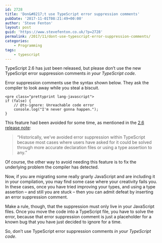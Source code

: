```yaml
---
id: 2728
title: 'Don&#8217;t use TypeScript error suppression comments'
pubDate: '2017-11-01T08:21:49+00:00'
author: 'Steve Fenton'
layout: post
guid: 'https://www.stevefenton.co.uk/?p=2728'
permalink: /2017/11/dont-use-typescript-error-suppression-comments/
categories:
    - Programming
tags:
    - typescript
---
```


TypeScript 2.6 has just been released, but please don’t use the new TypeScript error suppression comments *in your TypeScript code*.

Error suppression comments use the syntax shown below. They ask the compiler to look away while you steal a biscuit.

```
<pre class="prettyprint lang-javascript">
if (false) {
    // @ts-ignore: Unreachable code error
    console.log("I'm never gonna happen.");
}
```

This feature had been avoided for some time, as mentioned in the [2.6 release note](https://blogs.msdn.microsoft.com/typescript/2017/10/31/announcing-typescript-2-6/):

> “Historically, we’ve avoided error suppression within TypeScript because most cases where users have asked for it could be solved through more accurate declaration files or using a type assertion to any.”

Of course, the other way to avoid needing this feature is to fix the underlying problem the compiler has detected.

Now, if you are migrating some really gnarly JavaScript and are including it in your compilation, you may find some case where your creativity fails you. In these cases, once you have tried improving your types, and using a type assertion – and still you are stuck – then you can admit defeat by inserting an error suppression comment.

Make a rule, though, that the suppression must only live in your JavaScript files. Once you move the code into a TypeScript file, you have to solve the error, because that error suppression comment is just a placeholder for a known bug that you have just decided to ignore for a time.

So, don’t use TypeScript error suppression comments *in your TypeScript code*.